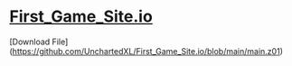 # [First_Game_Site.io](https://unchartedxl.github.io/First_Game_Site.io/)
[Download File] (https://github.com/UnchartedXL/First_Game_Site.io/blob/main/main.z01)
